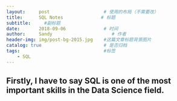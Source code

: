 ```yaml
---
layout:     post                    # 使用的布局（不需要改）
title:      SQL Notes              # 标题 
subtitle:     #副标题
date:       2018-09-06              # 时间
author:     Sandy                      # 作者
header-img: img/post-bg-2015.jpg    #这篇文章标题背景图片
catalog: true                       # 是否归档
tags:                               #标签
    - SQL
---
```


## Firstly, I have to say **SQL** is one of the most important skills in the Data Science field.

 

